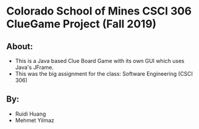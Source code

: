 # Colorado School of Mines CSCI 306 ClueGame Project (Fall 2019)

## About:
- This is a Java based Clue Board Game with its own GUI which uses Java's JFrame.
- This was the big assignment for the class: Software Engineering (CSCI 306)

## By:
- Ruidi Huang
- Mehmet Yilmaz
